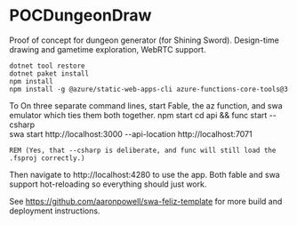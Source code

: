 # POCDungeonDraw
Proof of concept for dungeon generator (for Shining Sword). Design-time drawing and gametime exploration, WebRTC support.

    dotnet tool restore
    dotnet paket install
    npm install
    npm install -g @azure/static-web-apps-cli azure-functions-core-tools@3

To On three separate command lines, start Fable, the az function, and swa emulator which ties them both together.
    npm start
    cd api && func start --csharp         
    swa start http://localhost:3000 --api-location http://localhost:7071
    
    REM (Yes, that --csharp is deliberate, and func will still load the .fsproj correctly.)

Then navigate to http://localhost:4280 to use the app. Both fable and swa support hot-reloading so everything should just work.

See https://github.com/aaronpowell/swa-feliz-template for more build and deployment instructions.


